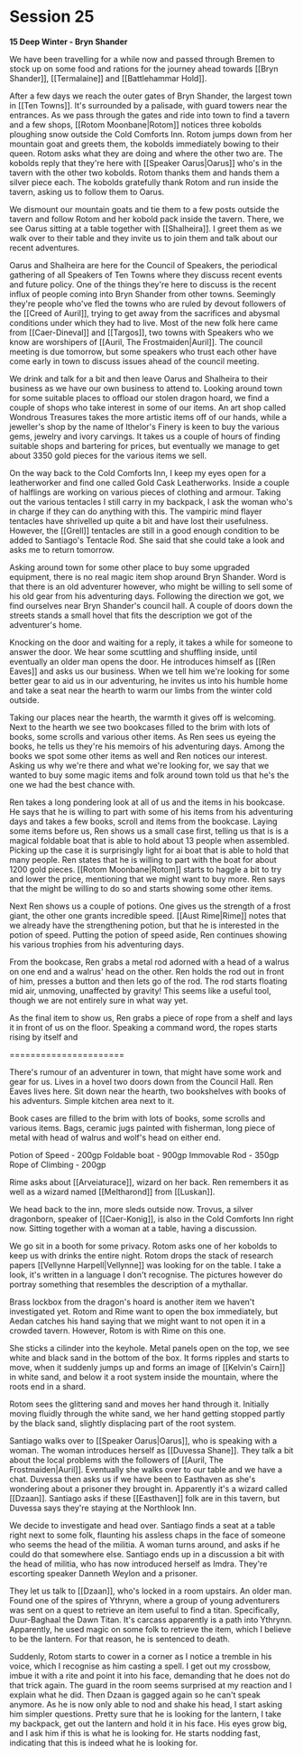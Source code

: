 # Session 25

**15 Deep Winter - Bryn Shander**

We have been travelling for a while now and passed through Bremen to stock up on some food and rations for the journey ahead towards [[Bryn Shander]], [[Termalaine]] and [[Battlehammar Hold]]. 

After a few days we reach the outer gates of Bryn Shander, the largest town in [[Ten Towns]]. It's surrounded by a palisade, with guard towers near the entrances. As we pass through the gates and ride into town to find a tavern and a few shops, [[Rotom Moonbane|Rotom]] notices three kobolds ploughing snow outside the Cold Comforts Inn. Rotom jumps down from her mountain goat and greets them, the kobolds immediately bowing to their queen. Rotom asks what they are doing and where the other two are. The kobolds reply that they're here with [[Speaker Oarus|Oarus]] who's in the tavern with the other two kobolds. Rotom thanks them and hands them a silver piece each. The kobolds gratefully thank Rotom and run inside the tavern, asking us to follow them to Oarus.

We dismount our mountain goats and tie them to a few posts outside the tavern and follow Rotom and her kobold pack inside the tavern. There, we see Oarus sitting at a table together with [[Shalheira]]. I greet them as we walk over to their table and they invite us to join them and talk about our recent adventures. 

Oarus and Shalheira are here for the Council of Speakers, the periodical gathering of all Speakers of Ten Towns where they discuss recent events and future policy. One of the things they're here to discuss is the recent influx of people coming into Bryn Shander from other towns. Seemingly they're people who've fled the towns who are ruled by devout followers of the [[Creed of Auril]], trying to get away from the sacrifices and abysmal conditions under which they had to live. Most of the new folk here came from [[Caer-Dineval]] and [[Targos]], two towns with Speakers who we know are worshipers of [[Auril, The Frostmaiden|Auril]]. The council meeting is due tomorrow, but some speakers who trust each other have come early in town to discuss issues ahead of the council meeting.

We drink and talk for a bit and then leave Oarus and Shalheira to their business as we have our own business to attend to. Looking around town for some suitable places to offload our stolen dragon hoard, we find a couple of shops who take interest in some of our items. An art shop called Wondrous Treasures takes the more artistic items off of our hands, while a jeweller's shop by the name of Ithelor's Finery is keen to buy the various gems, jewelry and ivory carvings. It takes us a couple of hours of finding suitable shops and bartering for prices, but eventually we manage to get about 3350 gold pieces for the various items we sell.

On the way back to the Cold Comforts Inn, I keep my eyes open for a leatherworker and find one called Gold Cask Leatherworks. Inside a couple of halflings are working on various pieces of clothing and armour. Taking out the various tentacles I still carry in my backpack, I ask the woman who's in charge if they can do anything with this. The vampiric mind flayer tentacles have shrivelled up quite a bit and have lost their usefulness. However, the [[Grell]] tentacles are still in a good enough condition to be added to Santiago's Tentacle Rod. She said that she could take a look and asks me to return tomorrow.

Asking around town for some other place to buy some upgraded equipment, there is no real magic item shop around Bryn Shander. Word is that there is an old adventurer however, who might be willing to sell some of his old gear from his adventuring days. Following the direction we got, we find ourselves near Bryn Shander's council hall. A couple of doors down the streets stands a small hovel that fits the description we got of the adventurer's home.

Knocking on the door and waiting for a reply, it takes a while for someone to answer the door. We hear some scuttling and shuffling inside, until eventually an older man opens the door. He introduces himself as [[Ren Eaves]] and asks us our business. When we tell him we're looking for some better gear to aid us in our adventuring, he invites us into his humble home and take a seat near the hearth to warm our limbs from the winter cold outside.

Taking our places near the hearth, the warmth it gives off is welcoming. Next to the hearth we see two bookcases filled to the brim with lots of books, some scrolls and various other items. As Ren sees us eyeing the books, he tells us they're his memoirs of his adventuring days. Among the books we spot some other items as well and Ren notices our interest. Asking us why we're there and what we're looking for, we say that we wanted to buy some magic items and folk around town told us that he's the one we had the best chance with.

Ren takes a long pondering look at all of us and the items in his bookcase. He says that he is willing to part with some of his items from his adventuring days and takes a few books, scroll and items from the bookcase. Laying some items before us, Ren shows us a small case first, telling us that is is a magical foldable boat that is able to hold about 13 people when assembled. Picking up the case it is surprisingly light for ai boat that is able to hold that many people. Ren states that he is willing to part with the boat for about 1200 gold pieces. [[Rotom Moonbane|Rotom]] starts to haggle a bit to try and lower the price, mentioning that we might want to buy more. Ren says that the might be willing to do so and starts showing some other items.

Next Ren shows us a couple of potions. One gives us the strength of a frost giant, the other one grants incredible speed. [[Aust Rime|Rime]] notes that we already have the strengthening potion, but that he is interested in the potion of speed. Putting the potion of speed aside, Ren continues showing his various trophies from his adventuring days.

From the bookcase, Ren grabs a metal rod adorned with a head of a walrus on one end and a walrus' head on the other. Ren holds the rod out in front of him, presses a button and then lets go of the rod. The rod starts floating mid air, unmoving, unaffected by gravity! This seems like a useful tool, though we are not entirely sure in what way yet.

As the final item to show us, Ren grabs a piece of rope from a shelf and lays it in front of us on the floor. Speaking a command word, the ropes starts rising by itself and 


======================

There's rumour of an adventurer in town, that might have some work and gear for us. Lives in a hovel two doors down from the Council Hall. Ren Eaves lives here. Sit down near the hearth, two bookshelves with books of his adventurs. Simple kitchen area next to it.

Book cases are filled to the brim with lots of books, some scrolls and various items. Bags, ceramic jugs painted with fisherman, long piece of metal with head of walrus and wolf's head on either end.

Potion of Speed - 200gp
Foldable boat - 900gp
Immovable Rod - 350gp
Rope of Climbing - 200gp

Rime asks about [[Arveiaturace]], wizard on her back. Ren remembers it as well as a wizard named [[Meltharond]] from [[Luskan]].

We head back to the inn, more sleds outside now. Trovus, a silver dragonborn, speaker of [[Caer-Konig]], is also in the Cold Comforts Inn right now. Sitting together with a woman at a table, having a discussion.

We go sit in a booth for some privacy. Rotom asks one of her kobolds to keep us with drinks the entire night. Rotom drops the stack of research papers [[Vellynne Harpell|Vellynne]] was looking for on the table. I take a look, it's written in a language I don't recognise. The pictures however do portray something that resembles the description of a mythallar.

Brass lockbox from the dragon's hoard is another item we haven't investigated yet. Rotom and Rime want to open the box immediately, but Aedan catches his hand saying that we might want to not open it in a crowded tavern. However, Rotom is with Rime on this one.

She sticks a cilinder into the keyhole. Metal panels open on the top, we see white and black sand in the bottom of the box. It forms ripples and starts to move, when it suddenly jumps up and forms an image of [[Kelvin's Cairn]] in white sand, and below it a root system inside the mountain, where the roots end in a shard.

Rotom sees the glittering sand and moves her hand through it. Initially moving fluidly through the white sand, we her hand getting stopped partly by the black sand, slightly displacing part of the root system.

Santiago walks over to [[Speaker Oarus|Oarus]], who is speaking with a woman. The woman introduces herself as [[Duvessa Shane]].  They talk a bit about the local problems with the followers of [[Auril, The Frostmaiden|Auril]]. Eventually she walks over to our table and we have a chat. Duvessa then asks us if we have been to Easthaven as she's wondering about a prisoner they brought in. Apparently it's a wizard called [[Dzaan]]. Santiago asks if these [[Easthaven]] folk are in this tavern, but Duvessa says they're staying at the Northlook Inn.

We decide to investigate and head over. Santiago finds a seat at a table right next to some folk, flaunting his assless chaps in the face of someone who seems the head of the militia. A woman turns around, and asks if he could do that somewhere else. Santiago ends up in a discussion a bit with the head of militia, who has now introduced herself as Imdra. They're escorting speaker Danneth Weylon and a prisoner.

They let us talk to [[Dzaan]], who's locked in a room upstairs. An older man. 
Found one of the spires of Ythrynn, where a group of young adventurers was sent on a quest to retrieve an item useful to find a titan. Specifically, Duur-Baghaal the Dawn Titan. It's carcass apparently is a path into Ythrynn. Apparently, he used magic on some folk to retrieve the item, which I believe to be the lantern. For that reason, he is sentenced to death.

Suddenly, Rotom starts to cower in a corner as I notice a tremble in his voice, which I recognise as him casting a spell. I get out my crossbow, imbue it with a rite and point it into his face, demanding that he does not do that trick again. The guard in the room seems surprised at my reaction and I explain what he did. Then Dzaan is gagged again so he can't speak anymore. As he is now only able to nod and shake his head, I start asking him simpler questions. Pretty sure that he is looking for the lantern, I take my backpack, get out the lantern and hold it in his face. His eyes grow big, and I ask him if this is what he is looking for. He starts nodding fast, indicating that this is indeed what he is looking for.